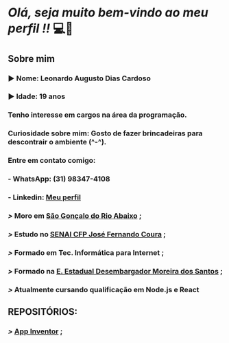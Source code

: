 # ***Olá, seja muito bem-vindo ao meu perfil !!*** :computer::brain:

## Sobre mim
### :arrow_forward: **Nome**: Leonardo Augusto Dias Cardoso

### :arrow_forward: **Idade**: 19 anos

### Tenho interesse em cargos na área da programação.

### Curiosidade sobre mim: Gosto de fazer brincadeiras para descontrair o ambiente (^-^).

### Entre em contato comigo:
### - WhatsApp: (31) 98347-4108
### - Linkedin: [**Meu perfil**](https://www.linkedin.com/in/leonardo-augusto-01290531a/)

### ***>*** Moro em [**São Gonçalo do Rio Abaixo**](https://goo.gl/maps/ES6ucZyVt4QQm1Sh8) ;

### ***>*** Estudo no [**SENAI CFP José Fernando Coura**](https://goo.gl/maps/gFho9NV2kCMmVZ1i6) ;

### ***>*** Formado em Tec. Informática para Internet ;

### ***>*** Formado na [**E. Estadual Desembargador Moreira dos Santos**](https://goo.gl/maps/wReTpEk7BTFAXj4UA) ;

### ***>*** Atualmente cursando qualificação em Node.js e React

## REPOSITÓRIOS:


### ***>*** [**App Inventor**](https://github.com/Leonardo2745/App-Inventor) ;
